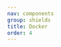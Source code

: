 ```yaml
---
nav: components
group: shields
title: Docker
order: 4
---
```


<code src="./index.tsx" inline></code>
